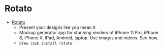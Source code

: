 # Rotato
- [Rotato](https://rotato.xyz/)
  -  Present your designs like you mean it
  - Mockup generator app for stunning renders of iPhone 11 Pro, iPhone 8, iPhone X, iPad, Android, laptop. Use images and videos. See how.
  - `brew cask install rotato`
